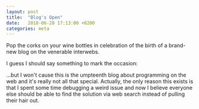 ```yaml
---
layout: post
title:  "Blog's Open"
date:   2018-06-28 17:13:00 +0200
categories: meta
---
```

Pop the corks on your wine bottles in celebration of the birth of a brand-new blog on the venerable interwebs.

I guess I should say something to mark the occasion:

...but I won't cause this is the umpteenth blog about programming on the web and it's really not all that special. Actually, the only reason this exists is that I spent some time debugging a weird issue and now I believe everyone else should be able to find the solution via web search instead of pulling their hair out.

